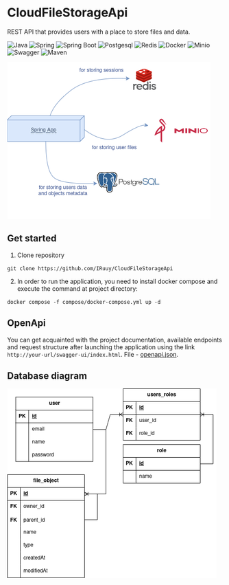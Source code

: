 # CloudFileStorageApi
REST API  that provides users with a place to store files and data.

![Java](https://img.shields.io/badge/java-black?style=for-the-badge&logo=openjdk&link=https%3A%2F%2Fspring.io)
![Spring](https://img.shields.io/badge/spring-black?style=for-the-badge&logo=spring)
![Spring Boot](https://img.shields.io/badge/spring_boot-black?style=for-the-badge&logo=springboot)
![Postgesql](https://img.shields.io/badge/postgresql-black?style=for-the-badge&logo=postgresql)
![Redis](https://img.shields.io/badge/redis-black?style=for-the-badge&logo=redis)
![Docker](https://img.shields.io/badge/docker-black?style=for-the-badge&logo=docker)
![Minio](https://img.shields.io/badge/minio-black?style=for-the-badge&logo=minio)
![Swagger](https://img.shields.io/badge/swagger-black?style=for-the-badge&logo=swagger)
![Maven](https://img.shields.io/badge/Maven-black?style=for-the-badge&logo=apachemaven)

![Stack Diagramm](/docs/stack-diagram.png)

## Get started
1. Clone repository
```shell
git clone https://github.com/IRuuy/CloudFileStorageApi
```
2. In order to run the application, you need to install docker compose and execute the command at project directory:
```shell
docker compose -f compose/docker-compose.yml up -d
```

## OpenApi
You can get acquainted with the project documentation, available endpoints and request structure after launching the application using the link `http://your-url/swagger-ui/index.html`.
File - [openapi.json](/src/main/resources/static/openapi/openapi.json).

## Database diagram
![Database diagram](/docs/database-diagram.png)
